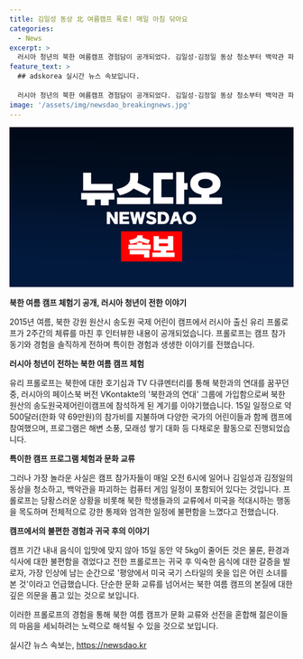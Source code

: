 ```yaml
---
title: 김일성 동상 北 여름캠프 폭로! 매일 아침 닦아요
categories:
  - News
excerpt: >
  러시아 청년의 북한 여름캠프 경험담이 공개되었다. 김일성·김정일 동상 청소부터 백악관 파괴하는 게임까지 다양한 프로그램 참여. 통제와 엄격한 일정에 불만, 음식 문제로 5kg 감량. 국기 스타일 옷을 입은 어린 소녀를 보며 현실과 가짜의 경계 느꼈다는데, CNN은 이를 문화 교류와 선전의 혼합으로 해석. 클릭하고 싶을 만한 이야기!
feature_text: >
  ## adskorea 실시간 뉴스 속보입니다.

  러시아 청년의 북한 여름캠프 경험담이 공개되었다. 김일성·김정일 동상 청소부터 백악관 파괴하는 게임까지 다양한 프로그램 참여. 통제와 엄격한 일정에 불만, 음식 문제로 5kg 감량. 국기 스타일 옷을 입은 어린 소녀를 보며 현실과 가짜의 경계 느꼈다는데, CNN은 이를 문화 교류와 선전의 혼합으로 해석. 클릭하고 싶을 만한 이야기!
image: '/assets/img/newsdao_breakingnews.jpg'
---
```


<p><img src="/assets/img/newsdao_breakingnews.jpg" alt="adskorea 속보" /></p>

<p><strong>북한 여름 캠프 체험기 공개, 러시아 청년이 전한 이야기</strong></p>

<p>2015년 여름, 북한 강원 원산시 송도원 국제 어린이 캠프에서 러시아 출신 유리 프롤로프가 2주간의 체류를 마친 후 인터뷰한 내용이 공개되었습니다. 프롤로프는 캠프 참가 동기와 경험을 솔직하게 전하며 특이한 경험과 생생한 이야기를 전했습니다.</p>

<p><strong>러시아 청년이 전하는 북한 여름 캠프 체험</strong></p>

<p>유리 프롤로프는 북한에 대한 호기심과 TV 다큐멘터리를 통해 북한과의 연대를 꿈꾸던 중, 러시아의 페이스북 버전 VKontakte의 '북한과의 연대' 그룹에 가입함으로써 북한 원산의 송도원국제어린이캠프에 참석하게 된 계기를 이야기했습니다. 15일 일정으로 약 500달러(한화 약 69만원)의 참가비를 지불하며 다양한 국가의 어린이들과 함께 캠프에 참여했으며, 프로그램은 해변 소풍, 모래성 쌓기 대화 등 다채로운 활동으로 진행되었습니다.</p>

<p><strong>특이한 캠프 프로그램 체험과 문화 교류</strong></p>

<p>그러나 가장 놀라운 사실은 캠프 참가자들이 매일 오전 6시에 일어나 김일성과 김정일의 동상을 청소하고, 백악관을 파괴하는 컴퓨터 게임 일정이 포함되어 있다는 것입니다. 프롤로프는 당황스러운 상황을 비롯해 북한 학생들과의 교류에서 미국을 적대시하는 행동을 목도하며 전체적으로 강한 통제와 엄격한 일정에 불편함을 느꼈다고 전했습니다.</p>

<p><strong>캠프에서의 불편한 경험과 귀국 후의 이야기</strong></p>

<p>캠프 기간 내내 음식이 입맛에 맞지 않아 15일 동안 약 5kg이 줄어든 것은 물론, 환경과 식사에 대한 불편함을 겪었다고 전한 프롤로프는 귀국 후 익숙한 음식에 대한 갈증을 발로자, 가장 인상에 남는 순간으로 '평양에서 미국 국기 스타일의 옷을 입은 어린 소녀를 본 것'이라고 언급했습니다. 단순한 문화 교류를 넘어서는 북한 여름 캠프의 본질에 대한 깊은 의문을 품고 있는 것으로 보입니다.</p>

<p>이러한 프롤로프의 경험을 통해 북한 여름 캠프가 문화 교류와 선전을 혼합해 젊은이들의 마음을 세뇌하려는 노력으로 해석될 수 있을 것으로 보입니다.</p>
실시간 뉴스 속보는, <a href="https://newsdao.kr" rel="dofollow">https://newsdao.kr</a>


